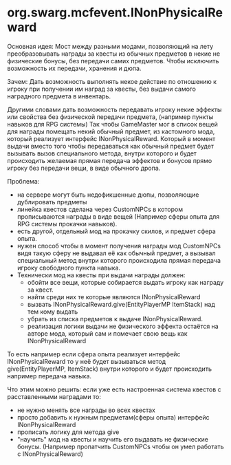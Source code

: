 # org.swarg.mcfevent.INonPhysicalReward

Основная идея:
Мост между разными модами, позволяющий на лету преобразовывать награды за квесты
из обычных предметов в некие не физические бонусы, без передачи самих предметов.
Чтобы исключить возможность их передачи, хранения и дюпа.

Зачем:
Дать возможность выполнять некое действие по отношению к игроку при получении
им наград за квесты, без выдачи самого наградного предмета в инвентарь.

Другими словами дать возможность передавать игроку некие эффекты или свойства
без физической передачи предмета, (например пункты навыков для RPG системы)
Так чтобы GameMaster мог в список вещей для награды помещать некий обычный
предмет, из кастомного мода, который реализует интерфейс INonPhysicalReward.
Который в момент выдачи вместо того чтобы передаваться как обычный предмет
будет вызывать вызов специального метода, внутри которого и будет происходить
желаемая прямая передача эффектов и бонусов прямо игроку без передачи вещи, в
виде обычного дропа.

Проблема:
- на сервере могут быть недофикшенные дюпы, позволяющие дублировать предметы
- линейка квестов сделана через CustomNPCs в котором прописываются награды
  в виде вещей (Например сферы опыта для RPG системы прокачки навыков).
- есть другой, отдельный мод на прокачку скилов, и предмет сфера опыта.
- нужен способ чтобы в момент получения награды мод CustomNPCs видя такую сферу
  не выдавал её как обычный предмет, а вызывал специальный метод внутри которого
  происходила прямая передача игроку свободного пункта навыка.
- Технически мод на квесты при выдачи награды должен:
  - обойти все вещи, которые собирается выдать игроку как награду за квест.
  - найти среди них те которые являются INonPhysicalReward
  - вызвать INonPhysicalReward.give(EntityPlayerMP ItemStack) над тем кому выдать
  - убрать из списка предметов к выдаче INonPhysicalReward.
  - реализация логики выдачи не физического эффекта остаётся на авторе мода,
    который сам и помечает свою вещь как INonPhysicalReward

То есть например если сфера опыта реализует интерфейс INonPhysicalReward
то у неё будет вызываться метод give(EntityPlayerMP, ItemStack) внутри
которого и будет происходить например передача навыка.


Что этим можно решить:
если уже есть настроенная система квестов с расставленными наградами то:
- не нужно менять все награды во всех квестах
- просто добавить к нужным предметам(сферы опыта) интерфейс INonPhysicalReward
- прописать логику для метода give
- "научить" мод на квесты и научить его выдавать не физические бонусы.
  (Например пропатчить CustomNPCs чтобы он умел работать с INonPhysicalReward)

